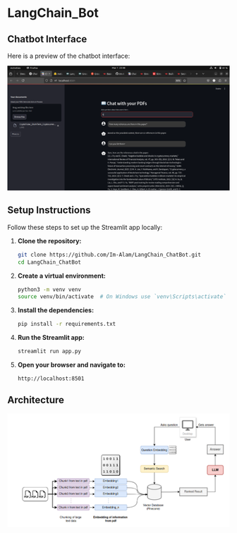 # LangChain_Bot
## Chatbot Interface

Here is a preview of the chatbot interface:

![Chatbot Interface](Resources/interface.png)
## Setup Instructions

Follow these steps to set up the Streamlit app locally:

1. **Clone the repository:**
    ```bash
    git clone https://github.com/Im-Alam/LangChain_ChatBot.git
    cd LangChain_ChatBot
    ```

2. **Create a virtual environment:**
    ```bash
    python3 -m venv venv
    source venv/bin/activate  # On Windows use `venv\Scripts\activate`
    ```

3. **Install the dependencies:**
    ```bash
    pip install -r requirements.txt
    ```

4. **Run the Streamlit app:**
    ```bash
    streamlit run app.py
    ```

5. **Open your browser and navigate to:**
    ```
    http://localhost:8501
    ```
## Architecture

![Architecture Diagram](Resources/architecture.png)
